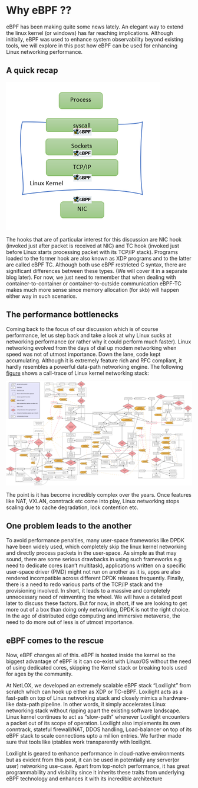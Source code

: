 # Why eBPF ??

eBPF has been making quite some news lately.  An elegant way to extend the linux kernel (or windows)  has far reaching implications. Although initially, eBPF was used to enhance system observability beyond existing tools, we will explore in this post how eBPF can be used for enhancing Linux networking performance. 

## A quick recap

![ebpf](photos/ebpf.png)

The hooks that are of particular interest for this discussion are NIC hook (invoked just after packet is received at NIC) and TC hook (invoked just before Linux starts processing packet with its TCP/IP stack).  Programs loaded to the former hook are also known as XDP programs and to the latter are called eBPF TC. Although both use eBPF restricted C syntax, there are significant differences between these types. (We will cover it in a separate blog later). For now, we just need to remember that when dealing with container-to-container or container-to-outside communication eBPF-TC makes much more sense since memory allocation (for skb) will happen either way in such scenarios.

## The performance bottlenecks

Coming back to the focus of our discussion which is of course performance, let us step back and take a look at why Linux sucks at networking performance (or rather why it could perform much faster). Linux networking evolved from the days of dial up modem networking when speed was not of utmost importance. Down the lane, code kept accumulating. Although it is extremely feature rich and RFC compliant, it hardly resembles a powerful data-path networking engine.  The following [figure](https://airtoncs.wordpress.com/2016/01/28/linux-kernel-flow-diagram/) shows a call-trace of Linux kernel networking stack:

![linux networking](photos/linux.png)

The point is it has become incredibly complex over the years. Once features like NAT, VXLAN, conntrack etc come into play, Linux networking stops scaling due to cache degradation, lock contention etc.  

## One problem leads to the another 

To avoid performance penalties, many user-space frameworks like DPDK have been widely used, which completely skip the linux kernel networking and directly process packets in the user-space. As simple as that may sound, there are some serious drawbacks in using such frameworks e.g need to dedicate cores (can’t multitask), applications written on a specific user-space driver (PMD) might not run on another as it is, apps are also rendered incompatible across different DPDK releases frequently. Finally, there is a need to redo various parts of the TCP/IP stack and the provisioning involved. In short, it leads to a massive and completely unnecessary need of reinventing the wheel.  We will have a detailed post later to discuss these factors. But for now, in short, if we are looking to get more out of a box than doing only networking, DPDK is not the right choice. In the age of distributed edge computing and immersive metaverse, the need to do more out of less is of utmost importance. 

## eBPF comes to the rescue

Now, eBPF changes all of this. eBPF is hosted inside the kernel so the biggest advantage of eBPF is it can co-exist with Linux/OS without the need of using dedicated cores, skipping the Kernel stack or breaking tools used for ages by the community. 

At NetLOX, we developed an extremely scalable eBPF stack “Loxilight” from scratch which can hook up either as XDP or TC-eBPF.  Loxilight acts as a fast-path on top of Linux networking stack and closely mimics a hardware-like data-path pipeline.  In other words, it simply accelerates Linux networking stack without ripping apart the existing software landscape. Linux kernel continues to act as “slow-path” whenever Loxilight encounters a packet out of its scope of operation.  Loxilight also implements its own conntrack, stateful firewall/NAT, DDOS handling, Load-balancer on top of its eBPF stack to scale connections upto a million entries. We further made sure that tools like iptables work transparently with loxilight. 

Loxilight is geared to enhance performance in cloud-native environments but as evident from this post, it can be used in potentially any server(or user) networking use-case. Apart from top-notch performance, it has great programmability and visibility since it inherits these traits from underlying eBPF technology and enhances it with its incredible architecture


